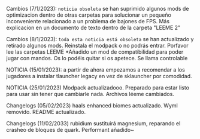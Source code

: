 Cambios (7/1/2023): `noticia obsoleta` se han suprimido algunos mods de optimizacion dentro de otras carpetas para solucionar un pequeño inconveniente relacionado a un problema de bajones de FPS. Más explicacion en un documento de texto dentro de la carpeta "LEEME 2" 

Cambios (8/1/2023): `toda esta noticia está obsoleta` se han actualizado y retirado algunos mods. Reinstala el modpack o no podrás entrar. Porfavor lee las carpetas LEEME 
*Añadido un mod de compatibilidad para poder jugar con mandos. Os lo podéis quitar si os apetece. Se llama controlable 

NOTICIA (15/01/2023): a partir de ahora empezamos a recomendar a los jugadores a instalar tlauncher legacy en vez de sklauncher por comodidad.

NOTICIA (25/01/2023) Modpack actualizadooo. Preparado para estar listo para usar sin tener que cambiarle nada. Archivos léeme cambiados.

Changelogs (05/02/2023) haals enhanced biomes actualizado. Wyml removido. README actualizado.

Changelogs (11/02/2033) rubidium sustituirá magnesium, reparando el crasheo de bloques de quark. Performant añadido~
